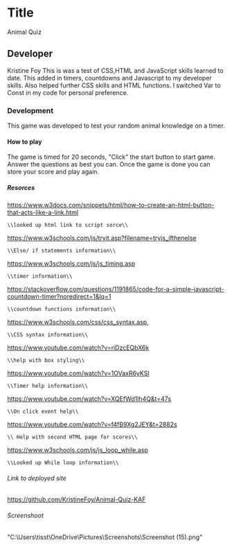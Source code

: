 # Title

Animal Quiz

## Developer

Kristine Foy
This is was a test of CSS,HTML and JavaScript skills learned to date.
This added in timers, countdowns and Javascript to my developer skills. Also helped further CSS skills and HTML functions.
I switched Var to Const in my code for personal preference.

### Development

This game was developed to test your random animal knowledge on a timer.

#### How to play

The game is timed for 20 seconds, "Click" the start button to start game. Answer the questions as best you can. Once the game is done you can store your score and play again.

##### Resorces

<https://www.w3docs.com/snippets/html/how-to-create-an-html-button-that-acts-like-a-link.html>

    \\looked up html link to script sorce\\

 <https://www.w3schools.com/js/tryit.asp?filename=tryjs_ifthenelse>

    \\Else/ if statements information\\

 <https://www.w3schools.com/js/js_timing.asp>

    \\timer information\\

 <https://stackoverflow.com/questions/1191865/code-for-a-simple-javascript-countdown-timer?noredirect=1&lq=1>

    \\countdown functions information\\

 <https://www.w3schools.com/css/css_syntax.asp>,

    \\CSS syntax information\\

 <https://www.youtube.com/watch?v=riDzcEQbX6k>

    \\help with box styling\\

 <https://www.youtube.com/watch?v=1OVaxR6yKSI>

    \\Timer help information\\

 <https://www.youtube.com/watch?v=XQEfWd1lh4Q&t=47s>

    \\On click event help\\

 <https://www.youtube.com/watch?v=f4fB9Xg2JEY&t=2882s>

    \\ Help with second HTML page for scores\\

 <https://www.w3schools.com/js/js_loop_while.asp>

    \\Looked up While loop information\\

###### Link to deployed site

<https://github.com/KristineFoy/Animal-Quiz-KAF>

###### Screenshoot

"C:\Users\tisst\OneDrive\Pictures\Screenshots\Screenshot (15).png"
